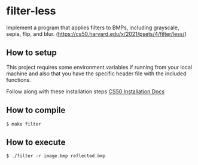 # filter-less
Implement a program that applies filters to BMPs, including grayscale, sepia, flip, and blur. (https://cs50.harvard.edu/x/2021/psets/4/filter/less/)

## How to setup

This project requires some environment variables if running from your local machine and also that you have the specific header file with the included functions.

Follow along with these installation steps [CS50 Installation Docs](https://cs50.readthedocs.io/libraries/cs50/c/?highlight=get_int#installation)

## How to compile

`$ make filter`

## How to execute

`$ ./filter -r image.bmp reflected.bmp`


